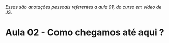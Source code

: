 _Essas são anotações pessoais referentes a aula 01, do curso em vídeo de JS._

# Aula 02 - Como chegamos até aqui ?
